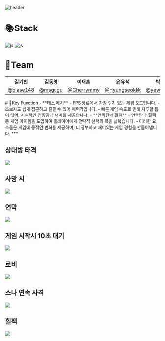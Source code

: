 
![header](https://capsule-render.vercel.app/api?text=Isekay_FPS&animation=fadeIn)

# 📚Stack
![js](https://img.shields.io/badge/C%23-239120?style=for-the-badge&logo=c-sharp&logoColor=white)
![js](https://img.shields.io/badge/Unity-100000?style=for-the-badge&logo=unity&logoColor=white)

# 👯Team

<table>
  <tr>
    <th>김기찬</th></th>
    <th>김동영</th>
    <th>이재훈</th>
    <th>윤유석</th>
    <th>박예원</th>
  </tr>
  <tr>
    <td>
       <a href="https://github.com/blase148">@blase148</a>  
    </td>
    <td>
       <a href="https://github.com/msgugu">@msgugu</a>
    </td>
    <td>
       <a href="https://github.com/Cherrymmy">@Cherrymmy</a>  
    </td>
    <td>
       <a href="https://github.com/Hyungseokkk">@Hyungseokkk</a>  
    </td>
    <td>
       <a href="https://github.com/yewon4139">@yewon4139</a>  
    </td>
  </tr>
</table>
# 💫Key Function
- **데스 메치**
    - FPS 장르에서 가장 인기 있는 게임 모드입니다.
    - 초보자도 쉽게 접근하고 즐길 수 있어 매력적입니다.
    - 빠른 게임 속도로 인해 지루할 틈이 없어, 지속적인 긴장감과 재미를 제공합니다.
- **연막탄과 힐팩**
    - 연막탄과 힐팩 등 게임 아이템을 도입하여 플레이어에게 전략적 선택의 폭을 넓혔습니다.
    - 이러한 요소들은 게임에 동적인 변화를 제공하며, 더 풍부하고 재미있는 게임 경험을 만들어냅니다.
***

## 상대방 타격
![](https://github.com/msgugu/Isekay-FPS/assets/73081813/65439b02-5552-4b5c-b303-0b60d6925139)
## 사망 시
![](https://github.com/msgugu/Isekay-FPS/assets/73081813/9dc6201a-afe8-4725-928f-cb97635af350)
## 연막
![](https://github.com/msgugu/Isekay-FPS/assets/73081813/acbdc47b-c9f2-47a9-ac06-58e80010e001)
## 게임 시작시 10초 대기
![](https://github.com/msgugu/Isekay-FPS/assets/73081813/0d340eff-3f0a-4d61-b30f-1613b5a49ab6)
## 로비
![](https://github.com/msgugu/Isekay-FPS/assets/73081813/e2b606c4-09b3-444a-9dd5-6db4dff8d5e5)
## 스나 연속 사격
![](https://github.com/msgugu/Isekay-FPS/assets/73081813/f927cba7-1ff1-45de-9c00-302c14495ee4)
## 힐팩
![](https://github.com/msgugu/Isekay-FPS/assets/73081813/dda8996f-93d4-4453-ac6b-9d587f45b32e)
